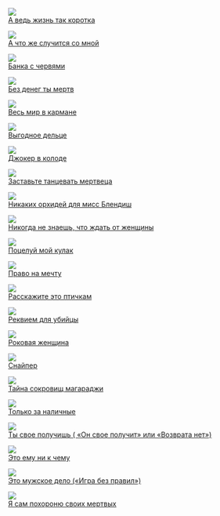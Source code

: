 ![](А%20ведь%20жизнь%20так%20коротка.jpg)  
[А ведь жизнь так коротка](А%20ведь%20жизнь%20так%20коротка.md)

![](А%20что%20же%20случится%20со%20мной.jpg)  
[А что же случится со мной](А%20что%20же%20случится%20со%20мной.md)

![](Банка%20с%20червями.jpg)  
[Банка с червями](Банка%20с%20червями.md)

![](Без%20денег%20ты%20мертв.jpg)  
[Без денег ты мертв](Без%20денег%20ты%20мертв.md)

![](Весь%20мир%20в%20кармане.jpg)  
[Весь мир в кармане](Весь%20мир%20в%20кармане.md)

![](Выгодное%20дельце.jpg)  
[Выгодное дельце](Выгодное%20дельце.md)

![](Джокер%20в%20колоде.jpg)  
[Джокер в колоде](Джокер%20в%20колоде.md)

![](Заставьте%20танцевать%20мертвеца.jpg)  
[Заставьте танцевать мертвеца](Заставьте%20танцевать%20мертвеца.md)

![](Никаких%20орхидей%20для%20мисс%20Блендиш.jpg)  
[Никаких орхидей для мисс Блендиш](Никаких%20орхидей%20для%20мисс%20Блендиш.md)

![](Никогда%20не%20знаешь,%20что%20ждать%20от%20женщины.jpg)  
[Никогда не знаешь, что ждать от женщины](Никогда%20не%20знаешь,%20что%20ждать%20от%20женщины.md)

![](Поцелуй%20мой%20кулак.jpg)  
[Поцелуй мой кулак](Поцелуй%20мой%20кулак.md)

![](Право%20на%20мечту.jpg)  
[Право на мечту](Право%20на%20мечту.md)

![](Расскажите%20это%20птичкам.jpg)  
[Расскажите это птичкам](Расскажите%20это%20птичкам.md)

![](Реквием%20для%20убийцы.jpg)  
[Реквием для убийцы](Реквием%20для%20убийцы.md)

![](Роковая%20женщина.jpg)  
[Роковая женщина](Роковая%20женщина.md)

![](Снайпер.jpg)  
[Снайпер](Снайпер.md)

![](Тайна%20сокровищ%20магараджи.jpg)  
[Тайна сокровищ магараджи](Тайна%20сокровищ%20магараджи.md)

![](Только%20за%20наличные.jpg)  
[Только за наличные](Только%20за%20наличные.md)

![](Ты%20свое%20получишь%20(%20«Он%20свое%20получит»%20или%20«Возврата%20нет»).jpg)  
[Ты свое получишь ( «Он свое получит» или «Возврата нет»)](Ты%20свое%20получишь%20(%20«Он%20свое%20получит»%20или%20«Возврата%20нет»).md)

![](Это%20ему%20ни%20к%20чему.jpg)  
[Это ему ни к чему](Это%20ему%20ни%20к%20чему.md)

![](Это%20мужское%20дело%20(«Игра%20без%20правил»).jpg)  
[Это мужское дело («Игра без правил»)](Это%20мужское%20дело%20(«Игра%20без%20правил»).md)

![](Я%20сам%20похороню%20своих%20мертвых.jpg)  
[Я сам похороню своих мертвых](Я%20сам%20похороню%20своих%20мертвых.md)
